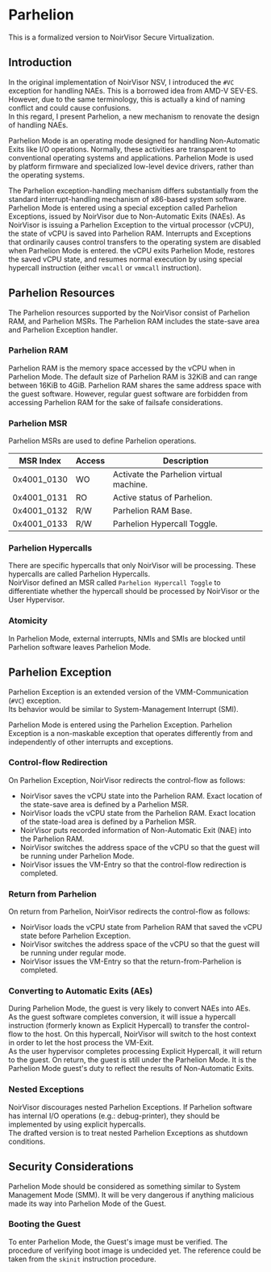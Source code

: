 # Parhelion
This is a formalized version to NoirVisor Secure Virtualization.

## Introduction
In the original implementation of NoirVisor NSV, I introduced the `#VC` exception for handling NAEs. This is a borrowed idea from AMD-V SEV-ES. However, due to the same terminology, this is actually a kind of naming conflict and could cause confusions. \
In this regard, I present Parhelion, a new mechanism to renovate the design of handling NAEs.

Parhelion Mode is an operating mode designed for handling Non-Automatic Exits like I/O operations. Normally, these activities are transparent to conventional operating systems and applications. Parhelion Mode is used by platform firmware and specialized low-level device drivers, rather than the operating systems.

The Parhelion exception-handling mechanism differs substantially from the standard interrupt-handling mechanism of x86-based system software. Parhelion Mode is entered using a special exception called Parhelion Exceptions, issued by NoirVisor due to Non-Automatic Exits (NAEs). As NoirVisor is issuing a Parhelion Exception to the virtual processor (vCPU), the state of vCPU is saved into Parhelion RAM. Interrupts and Exceptions that ordinarily causes control transfers to the operating system are disabled when Parhelion Mode is entered. the vCPU exits Parhelion Mode, restores the saved vCPU state, and resumes normal execution by using special hypercall instruction (either `vmcall` or `vmmcall` instruction).

## Parhelion Resources
The Parhelion resources supported by the NoirVisor consist of Parhelion RAM, and Parhelion MSRs. The Parhelion RAM includes the state-save area and Parhelion Exception handler.

### Parhelion RAM
Parhelion RAM is the memory space accessed by the vCPU when in Parhelion Mode. The default size of Parhelion RAM is 32KiB and can range between 16KiB to 4GiB. Parhelion RAM shares the same address space with the guest software. However, regular guest software are forbidden from accessing Parhelion RAM for the sake of failsafe considerations.

### Parhelion MSR
Parhelion MSRs are used to define Parhelion operations.

| MSR Index | Access | Description |
|---|---|---|
| 0x4001_0130 | WO | Activate the Parhelion virtual machine. |
| 0x4001_0131 | RO | Active status of Parhelion. |
| 0x4001_0132 | R/W | Parhelion RAM Base. |
| 0x4001_0133 | R/W | Parhelion Hypercall Toggle. |

### Parhelion Hypercalls
There are specific hypercalls that only NoirVisor will be processing. These hypercalls are called Parhelion Hypercalls. \
NoirVisor defined an MSR called `Parhelion Hypercall Toggle` to differentiate whether the hypercall should be processed by NoirVisor or the User Hypervisor.

### Atomicity
In Parhelion Mode, external interrupts, NMIs and SMIs are blocked until Parhelion software leaves Parhelion Mode.

## Parhelion Exception
Parhelion Exception is an extended version of the VMM-Communication (`#VC`) exception. \
Its behavior would be similar to System-Management Interrupt (SMI).

Parhelion Mode is entered using the Parhelion Exception. Parhelion Exception is a non-maskable exception that operates differently from and independently of other interrupts and exceptions.

### Control-flow Redirection
On Parhelion Exception, NoirVisor redirects the control-flow as follows:

- NoirVisor saves the vCPU state into the Parhelion RAM. Exact location of the state-save area is defined by a Parhelion MSR.
- NoirVisor loads the vCPU state from the Parhelion RAM. Exact location of the state-load area is defined by a Parhelion MSR.
- NoirVisor puts recorded information of Non-Automatic Exit (NAE) into the Parhelion RAM.
- NoirVisor switches the address space of the vCPU so that the guest will be running under Parhelion Mode.
- NoirVisor issues the VM-Entry so that the control-flow redirection is completed.

### Return from Parhelion
On return from Parhelion, NoirVisor redirects the control-flow as follows:

- NoirVisor loads the vCPU state from Parhelion RAM that saved the vCPU state before Parhelion Exception.
- NoirVisor switches the address space of the vCPU so that the guest will be running under regular mode.
- NoirVisor issues the VM-Entry so that the return-from-Parhelion is completed.

### Converting to Automatic Exits (AEs)
During Parhelion Mode, the guest is very likely to convert NAEs into AEs. \
As the guest software completes conversion, it will issue a hypercall instruction (formerly known as Explicit Hypercall) to transfer the control-flow to the host. On this hypercall, NoirVisor will switch to the host context in order to let the host process the VM-Exit. \
As the user hypervisor completes processing Explicit Hypercall, it will return to the guest. On return, the guest is still under the Parhelion Mode. It is the Parhelion Mode guest's duty to reflect the results of Non-Automatic Exits.

### Nested Exceptions
NoirVisor discourages nested Parhelion Exceptions. If Parhelion software has internal I/O operations (e.g.: debug-printer), they should be implemented by using explicit hypercalls. \
The drafted version is to treat nested Parhelion Exceptions as shutdown conditions.

## Security Considerations
Parhelion Mode should be considered as something similar to System Management Mode (SMM). It will be very dangerous if anything malicious made its way into Parhelion Mode of the Guest.

### Booting the Guest
To enter Parhelion Mode, the Guest's image must be verified. The procedure of verifying boot image is undecided yet. The reference could be taken from the `skinit` instruction procedure.